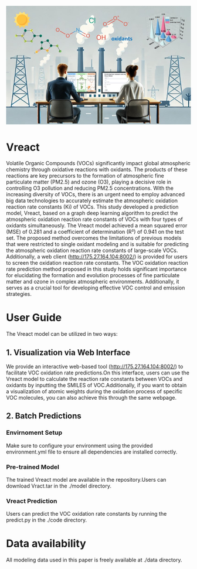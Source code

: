 ![Vreact Model](./abstract.jpg)
# Vreact
Volatile Organic Compounds (VOCs) significantly impact global atmospheric chemistry through oxidative reactions with oxidants. The products of these reactions are key precursors to the formation of atmospheric fine particulate matter (PM2.5) and ozone (O3), playing a decisive role in controlling O3 pollution and reducing PM2.5 concentrations. With the increasing diversity of VOCs, there is an urgent need to employ advanced big data technologies to accurately estimate the atmospheric oxidation reaction rate constants (Ki) of VOCs. This study developed a prediction model, Vreact, based on a graph deep learning algorithm to predict the atmospheric oxidation reaction rate constants of VOCs with four types of oxidants simultaneously. The Vreact model achieved a mean squared error (MSE) of 0.281 and a coefficient of determination (R²) of 0.941 on the test set. The proposed method overcomes the limitations of previous models that were restricted to single oxidant modeling and is suitable for predicting the atmospheric oxidation reaction rate constants of large-scale VOCs. Additionally, a web client (http://175.27.164.104:8002/) is provided for users to screen the oxidation reaction rate constants. The VOC oxidation reaction rate prediction method proposed in this study holds significant importance for elucidating the formation and evolution processes of fine particulate matter and ozone in complex atmospheric environments. Additionally, it serves as a crucial tool for developing effective VOC control and emission strategies.

# User Guide
The Vreact model can be utilized in two ways:

## 1. Visualization via Web Interface
We provide an interactive web-based tool (http://175.27.164.104:8002/) to facilitate VOC oxidation rate predictions.On this interface, users can use the Vreact model to calculate the reaction rate constants between VOCs and oxidants by inputting the SMILES of VOC.Additionally, if you want to obtain a visualization of atomic weights during the oxidation process of specific VOC molecules, you can also achieve this through the same webpage.

## 2. Batch Predictions
### Envirnoment Setup
Make sure to configure your environment using the provided environment.yml file to ensure all dependencies are installed correctly. 
### Pre-trained Model
The trained Vreact model are available in the repository.Users can download Vract.tar in the ./model directory.
### Vreact Prediction
Users can predict the VOC oxidation rate constants by running the predict.py in the ./code directory.

# Data availability
All modeling data used in this paper is freely available at ./data directory.
   



